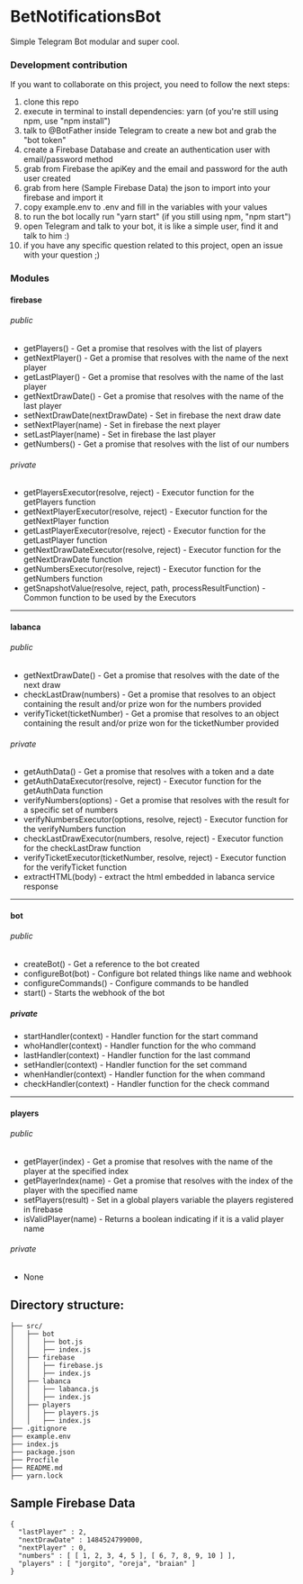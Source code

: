 # BetNotificationsBot
Simple Telegram Bot modular and super cool.

### Development contribution

If you want to collaborate on this project, you need to follow the next steps:

1. clone this repo
2. execute in terminal to install dependencies: yarn (of you're still using npm, use "npm install")
3. talk to @BotFather inside Telegram to create a new bot and grab the "bot token"
4. create a Firebase Database and create an authentication user with email/password method
5. grab from Firebase the apiKey and the email and password for the auth user created
6. grab from here (Sample Firebase Data) the json to import into your firebase and import it
7. copy example.env to .env and fill in the variables with your values
8. to run the bot locally run "yarn start" (if you still using npm, "npm start")
9. open Telegram and talk to your bot, it is like a simple user, find it and talk to him :)
10. if you have any specific question related to this project, open an issue with your question ;)

### Modules

#### firebase

###### public
* getPlayers() - Get a promise that resolves with the list of players
* getNextPlayer() - Get a promise that resolves with the name of the next player
* getLastPlayer() - Get a promise that resolves with the name of the last player
* getNextDrawDate() - Get a promise that resolves with the name of the last player
* setNextDrawDate(nextDrawDate) - Set in firebase the next draw date
* setNextPlayer(name) - Set in firebase the next player
* setLastPlayer(name) - Set in firebase the last player
* getNumbers() - Get a promise that resolves with the list of our numbers

###### private
* getPlayersExecutor(resolve, reject) - Executor function for the getPlayers function
* getNextPlayerExecutor(resolve, reject) - Executor function for the getNextPlayer function
* getLastPlayerExecutor(resolve, reject) - Executor function for the getLastPlayer function
* getNextDrawDateExecutor(resolve, reject) - Executor function for the getNextDrawDate function
* getNumbersExecutor(resolve, reject) - Executor function for the getNumbers function
* getSnapshotValue(resolve, reject, path, processResultFunction) - Common function to be used by the Executors

---
#### labanca

###### public
* getNextDrawDate() - Get a promise that resolves with the date of the next draw
* checkLastDraw(numbers) - Get a promise that resolves to an object containing the result and/or prize won for the numbers provided
* verifyTicket(ticketNumber) - Get a promise that resolves to an object containing the result and/or prize won for the ticketNumber provided

###### private
* getAuthData() - Get a promise that resolves with a token and a date
* getAuthDataExecutor(resolve, reject) - Executor function for the getAuthData function
* verifyNumbers(options) - Get a promise that resolves with the result for a specific set of numbers
* verifyNumbersExecutor(options, resolve, reject) - Executor function for the verifyNumbers function
* checkLastDrawExecutor(numbers, resolve, reject) - Executor function for the checkLastDraw function
* verifyTicketExecutor(ticketNumber, resolve, reject) - Executor function for the verifyTicket function
* extractHTML(body) - extract the html embedded in labanca service response

---
#### bot

###### public
* createBot() - Get a reference to the bot created
* configureBot(bot) - Configure bot related things like name and webhook
* configureCommands() - Configure commands to be handled
* start() - Starts the webhook of the bot

##### private
* startHandler(context) - Handler function for the start command
* whoHandler(context) - Handler function for the who command
* lastHandler(context) - Handler function for the last command
* setHandler(context) - Handler function for the set command
* whenHandler(context) - Handler function for the when command
* checkHandler(context) - Handler function for the check command

---
#### players

###### public
* getPlayer(index) - Get a promise that resolves with the name of the player at the specified index
* getPlayerIndex(name) - Get a promise that resolves with the index of the player with the specified name
* setPlayers(result) - Set in a global players variable the players registered in firebase
* isValidPlayer(name) - Returns a boolean indicating if it is a valid player name

###### private
* None

## Directory structure:
```
├── src/
│   ├── bot
│   │   ├── bot.js
│   │   ├── index.js
│   ├── firebase
│   │   ├── firebase.js
│   │   ├── index.js
│   ├── labanca
│   │   ├── labanca.js
│   │   ├── index.js
│   ├── players
│   │   ├── players.js
│   │   ├── index.js
├── .gitignore
├── example.env
├── index.js
├── package.json
├── Procfile
├── README.md
├── yarn.lock
```

## Sample Firebase Data
```
{
  "lastPlayer" : 2,
  "nextDrawDate" : 1484524799000,
  "nextPlayer" : 0,
  "numbers" : [ [ 1, 2, 3, 4, 5 ], [ 6, 7, 8, 9, 10 ] ],
  "players" : [ "jorgito", "oreja", "braian" ]
}

```
